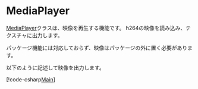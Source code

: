 # MediaPlayer

[MediaPlayer](xref:Altseed2.MediaPlayer)クラスは、映像を再生する機能です。
h264の映像を読み込み、テクスチャに出力します。

パッケージ機能には対応しておらず、映像はパッケージの外に置く必要があります。

以下のように記述して映像を出力します。

[!code-csharp[Main](../../Src/Samples/Media/Movie.cs)]
